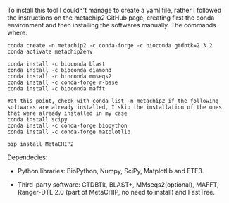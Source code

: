 To install this tool I couldn't manage to create a yaml file, rather I followed the instructions on the metachip2 GitHub page, creating first the conda environment and then installing the softwares manually. The commands where:
```
conda create -n metachip2 -c conda-forge -c bioconda gtdbtk=2.3.2
conda activate metachip2env

conda install -c bioconda blast
conda install -c bioconda diamond
conda install -c bioconda mmseqs2
conda install -c conda-forge r-base
conda install -c bioconda mafft

#at this point, check with conda list -n metachip2 if the following softwares are already installed, I skip the installation of the ones that were already installed in my case
conda install scipy 
conda install -c conda-forge biopython
conda install -c conda-forge matplotlib

pip install MetaCHIP2
```

Dependecies: 
- Python libraries: BioPython, Numpy, SciPy, Matplotlib and ETE3.

- Third-party software: GTDBTk, BLAST+, MMseqs2(optional), MAFFT, Ranger-DTL 2.0 (part of MetaCHIP, no need to install) and FastTree.
